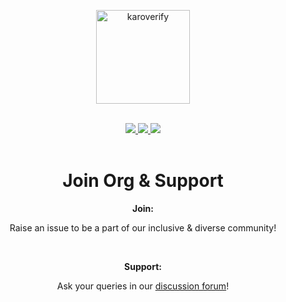 <p align="center">
    <img width= 150rem style="margin: 0 0 0 0px" src="https://raw.githubusercontent.com/devstrons/artwork/master/Stock%20assets/Logo/Transparent%20logo%20with%20shadow.png" alt="karoverify"/>
</p>
<div align="center">
</br>
<a href="https://github.com/devstrons">
    <img src="https://badges.frapsoft.com/os/v1/open-source.svg?v=103">
</a>
<a href="https://github.com/devstrons/support/blob/main/LICENSE">
    <img src="https://img.shields.io/badge/license-MIT-brightgreen.svg?v=103">
</a>
<a href="https://discord.gg/MVujzTBqed" alt="DEVSTRONS' Discord">
    <img src="https://img.shields.io/discord/857641826953854987?color=blue&label=DEVSTRONS'&logo=discord" />
</a>
</br>
</br>
<p align="center">
    <h1>Join Org & Support</h1>
</p>

<b>Join:</b>

Raise an issue to be a part of our inclusive & diverse community!

</br>

<b>Support:</b>

Ask your queries in our <a href="https://github.com/devstrons/support/discussions/3">discussion forum</a>!
</div>
